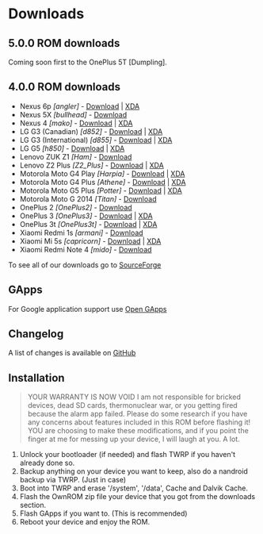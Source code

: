 # Downloads

## 5.0.0 ROM downloads

Coming soon first to the OnePlus 5T [Dumpling].

## 4.0.0 ROM downloads

* Nexus 6p *[angler]* - [Download](https://www.androidfilehost.com/?w=files&flid=54055) \| [XDA](https://forum.xda-developers.com/nexus-6p/development/ownangler-ownromv4-nexus6p-7-1-2-oms-t3607187)
* Nexus 5X *[bullhead]* - [Download](https://sourceforge.net/projects/own-rom/files/LG%20nexus%205X%20%28bullhead%29)
* Nexus 4 *[mako]* - [Download](https://sourceforge.net/projects/own-rom/files/Google%20Nexus%204%20%28mako%29) \| [XDA](https://forum.xda-developers.com/nexus-4/development/rom-official-ownrom-v4-t3627217)
* LG G3 (Canadian) *[d852]* - [Download](https://sourceforge.net/projects/own-rom/files/LG%20G3%20%28d852%29/) \| [XDA](https://forum.xda-developers.com/lg-g3/development/rom-official-ownrom-v4-t3614259)
* LG G3 (International) *[d855]* - [Download](https://sourceforge.net/projects/own-rom/files/LG%20G3%20%28d855%29/) \| [XDA](https://forum.xda-developers.com/lg-g3/development/rom-official-ownrom-v4-t3614259)
* LG G5 *[h850]* - [Download](https://sourceforge.net/projects/own-rom/files/LG%20g5%20%28h850%29/) \| [XDA](https://forum.xda-developers.com/lg-g5/development/rom-kernel-ownh850-ownromv4-lg-g5-intl-t3625664)
* Lenovo ZUK Z1 *[Ham]* - [Download](https://sourceforge.net/projects/own-rom/files/Lenovo%20ZUK%20Z1%20%28Ham%29/)
* Lenovo Z2 Plus *[Z2_Plus]* - [Download](https://sourceforge.net/projects/own-rom/files/Lenovo%20Z2%20Plus%20%28z2_plus%29/) \| [XDA](https://forum.xda-developers.com/lenovo-zuk-z2/development/rom-ownrom-v4-t3622571/)
* Motorola Moto G4 Play *[Harpia]* - [Download](https://sourceforge.net/projects/own-rom/files/Motorola%20G4%20Play%20%28Harpia%29/) \| [XDA](https://forum.xda-developers.com/g4-play/development/rom-ownrom-4-t3608589)
* Motorola Moto G4 Plus *[Athene]* - [Download](https://sourceforge.net/projects/own-rom/files/Motorola%20G4%20Plus%20%28Athene%29/) \| [XDA](https://forum.xda-developers.com/moto-g4-plus/development/rom-ownrom-v4-0-unofficial-t3614997)
* Motorola Moto G5 Plus *[Potter]* - [Download](https://sourceforge.net/projects/own-rom/files/Motorola%20G5%20Plus%20%28Potter%29/) \| [XDA](https://forum.xda-developers.com/g5-plus/development/rom-unofficial-ownrom-v4-0-t3610475)
* Motorola Moto G 2014 *[Titan]* - [Download](https://sourceforge.net/projects/own-rom/files/Motorola%20Moto%20G%202014%20%28Titan%29/)
* OnePlus 2 *[OnePlus2]* - [Download](https://sourceforge.net/projects/own-rom/files/One%20Plus2%20%28OnePlus2%29/)
* OnePlus 3 *[OnePlus3]* - [Download](https://sourceforge.net/projects/own-rom/files/One%20Plus3%2C3t%20%28OnePlus3%2C3t%29/) \| [XDA](https://forum.xda-developers.com/oneplus-3/oneplus-3--3t-cross-device-development/ownplus3-3t-ownromv4-oneplus3-3t-7-1-2-t3615807)
* OnePlus 3t *[OnePlus3t]* - [Download](https://sourceforge.net/projects/own-rom/files/One%20Plus3%2C3t%20%28OnePlus3%2C3t%29/) \| [XDA](https://forum.xda-developers.com/oneplus-3/oneplus-3--3t-cross-device-development/ownplus3-3t-ownromv4-oneplus3-3t-7-1-2-t3615807)
* Xiaomi Redmi 1s *[armani]* - [Download](https://sourceforge.net/projects/own-rom/files/Xiaomi%20Redmi%201s%20%28armani%29/)
* Xiaomi Mi 5s *[capricorn]* - [Download](https://sourceforge.net/projects/own-rom/files/Xiaomi%20Mi%205s%20%28capricorn%29/) \| [XDA](https://forum.xda-developers.com/mi-5s/development/rom-ownrom-v4-2-t3618045/)
* Xiaomi Redmi Note 4 *[mido]* - [Download](https://sourceforge.net/projects/own-rom/files/Xiaomi%20Redmi%20Note%204%20%28mido%29/)

To see all of our downloads go to [SourceForge](https://sourceforge.net/projects/own-rom/files/)

## GApps

For Google application support use [Open GApps](http://opengapps.org/)

## Changelog

A list of changes is available on [GitHub](https://raw.githubusercontent.com/OwnROM-Devices/OTA/own-n/changelog.xml)

## Installation

> YOUR WARRANTY IS NOW VOID I am not responsible for bricked devices, dead SD cards, thermonuclear war, or you getting fired because the alarm app failed. Please do some research if you have any concerns about features included in this ROM before flashing it! YOU are choosing to make these modifications, and if you point the finger at me for messing up your device, I will laugh at you. A lot.

1. Unlock your bootloader (if needed) and flash TWRP if you haven't already done so.
2. Backup anything on your device you want to keep, also do a nandroid backup via TWRP. (Just in case)
3. Boot into TWRP and erase '/system', '/data', Cache and Dalvik Cache.
4. Flash the OwnROM zip file your device that you got from the downloads section.
5. Flash GApps if you want to. (This is recommended)
6. Reboot your device and enjoy the ROM.